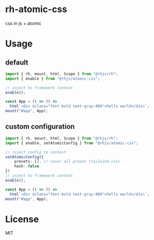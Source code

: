 # rh-atomic-css

css in js + atomic

# Usage

## default

```ts
import { rh, mount, html, Scope } from "@rhjs/rh";
import { enable } from "@rhjs/atomic-css";

// inject to framework context
enable();

const App = () => () =>
  html`<div $class="font-bold text-gray-900">hello world</div>`;
mount("#app", App);
```

## custom configuration

```ts
import { rh, mount, html, Scope } from "@rhjs/rh";
import { enable, setAtomicConfig } from "@rhjs/atomic-css";

// inject config to context
setAtomicConfig({
    presets: [], // cover all preset (tailwind css)
    hash: false
})
// inject to framework context
enable();

const App = () => () =>
  html`<div $class="font-bold text-gray-900">hello world</div>`;
mount("#app", App);
```

# License

MIT
